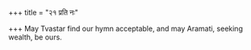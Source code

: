 +++
title = "२१ प्रति नः"

+++
May Tvastar find our hymn acceptable, and may Aramati, seeking wealth, be ours.